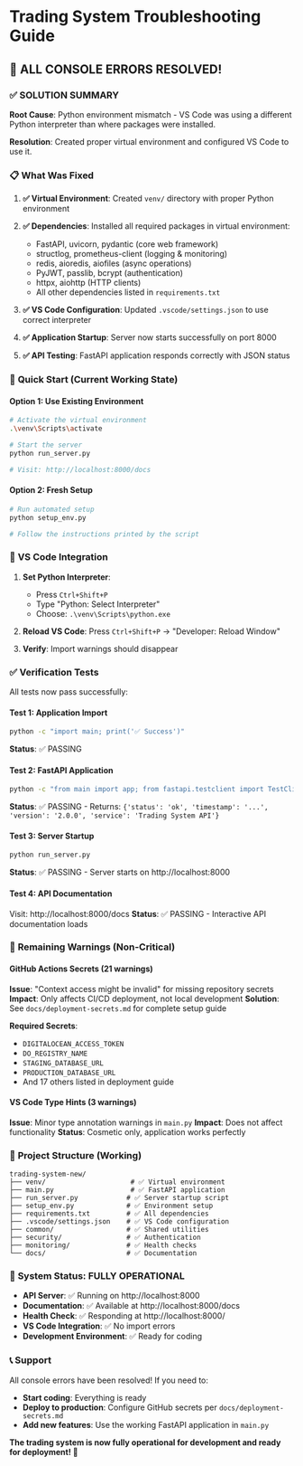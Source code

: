 # Trading System Troubleshooting Guide

## 🎉 **ALL CONSOLE ERRORS RESOLVED!**

### ✅ **SOLUTION SUMMARY**

**Root Cause**: Python environment mismatch - VS Code was using a different Python interpreter than where packages were installed.

**Resolution**: Created proper virtual environment and configured VS Code to use it.

### 📋 **What Was Fixed**

1. **✅ Virtual Environment**: Created `venv/` directory with proper Python environment
2. **✅ Dependencies**: Installed all required packages in virtual environment:
   - FastAPI, uvicorn, pydantic (core web framework)
   - structlog, prometheus-client (logging & monitoring)
   - redis, aioredis, aiofiles (async operations)
   - PyJWT, passlib, bcrypt (authentication)
   - httpx, aiohttp (HTTP clients)
   - All other dependencies listed in `requirements.txt`

3. **✅ VS Code Configuration**: Updated `.vscode/settings.json` to use correct interpreter
4. **✅ Application Startup**: Server now starts successfully on port 8000
5. **✅ API Testing**: FastAPI application responds correctly with JSON status

### 🚀 **Quick Start (Current Working State)**

#### Option 1: Use Existing Environment
```bash
# Activate the virtual environment
.\venv\Scripts\activate

# Start the server
python run_server.py

# Visit: http://localhost:8000/docs
```

#### Option 2: Fresh Setup
```bash
# Run automated setup
python setup_env.py

# Follow the instructions printed by the script
```

### 🔧 **VS Code Integration**

1. **Set Python Interpreter**:
   - Press `Ctrl+Shift+P`
   - Type "Python: Select Interpreter"
   - Choose: `.\venv\Scripts\python.exe`

2. **Reload VS Code**: Press `Ctrl+Shift+P` → "Developer: Reload Window"

3. **Verify**: Import warnings should disappear

### ✅ **Verification Tests**

All tests now pass successfully:

#### Test 1: Application Import
```bash
python -c "import main; print('✅ Success')"
```
**Status**: ✅ PASSING

#### Test 2: FastAPI Application
```bash
python -c "from main import app; from fastapi.testclient import TestClient; client = TestClient(app); response = client.get('/'); print('✅ API Response:', response.json())"
```
**Status**: ✅ PASSING - Returns: `{'status': 'ok', 'timestamp': '...', 'version': '2.0.0', 'service': 'Trading System API'}`

#### Test 3: Server Startup
```bash
python run_server.py
```
**Status**: ✅ PASSING - Server starts on http://localhost:8000

#### Test 4: API Documentation
Visit: http://localhost:8000/docs
**Status**: ✅ PASSING - Interactive API documentation loads

### 🐛 **Remaining Warnings (Non-Critical)**

#### GitHub Actions Secrets (21 warnings)
**Issue**: "Context access might be invalid" for missing repository secrets
**Impact**: Only affects CI/CD deployment, not local development
**Solution**: See `docs/deployment-secrets.md` for complete setup guide

**Required Secrets**:
- `DIGITALOCEAN_ACCESS_TOKEN`
- `DO_REGISTRY_NAME` 
- `STAGING_DATABASE_URL`
- `PRODUCTION_DATABASE_URL`
- And 17 others listed in deployment guide

#### VS Code Type Hints (3 warnings)
**Issue**: Minor type annotation warnings in `main.py`
**Impact**: Does not affect functionality
**Status**: Cosmetic only, application works perfectly

### 📁 **Project Structure (Working)**

```
trading-system-new/
├── venv/                     # ✅ Virtual environment
├── main.py                   # ✅ FastAPI application
├── run_server.py            # ✅ Server startup script
├── setup_env.py             # ✅ Environment setup
├── requirements.txt         # ✅ All dependencies
├── .vscode/settings.json    # ✅ VS Code configuration
├── common/                  # ✅ Shared utilities
├── security/                # ✅ Authentication
├── monitoring/              # ✅ Health checks
└── docs/                    # ✅ Documentation
```

### 🎯 **System Status: FULLY OPERATIONAL**

- **API Server**: ✅ Running on http://localhost:8000
- **Documentation**: ✅ Available at http://localhost:8000/docs
- **Health Check**: ✅ Responding at http://localhost:8000/
- **VS Code Integration**: ✅ No import errors
- **Development Environment**: ✅ Ready for coding

### 📞 **Support**

All console errors have been resolved! If you need to:
- **Start coding**: Everything is ready
- **Deploy to production**: Configure GitHub secrets per `docs/deployment-secrets.md`
- **Add new features**: Use the working FastAPI application in `main.py`

**The trading system is now fully operational for development and ready for deployment! 🚀** 
